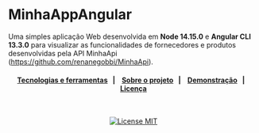 # MinhaAppAngular
Uma simples aplicação Web desenvolvida em **Node 14.15.0** e **Angular CLI 13.3.0** para visualizar as funcionalidades de fornecedores e produtos desenvolvidas pela API MinhaApi (https://github.com/renanegobbi/MinhaApi).

<h4 align="center"> 
  <a href="#Tecnologias-e-Ferramentas">Tecnologias e ferramentas</a>&nbsp;&nbsp;&nbsp;|&nbsp;&nbsp;&nbsp; 
  <a href="#Sobre-o-projeto">Sobre o projeto</a>&nbsp;&nbsp;&nbsp;|&nbsp;&nbsp;&nbsp;
  <a href="#Demonstração">Demonstração</a>&nbsp;&nbsp;&nbsp;|&nbsp;&nbsp;&nbsp;
  <a href="#Licença">Licença</a>
</h4>

<br/>

<p align="center">
  <a href="https://opensource.org/licenses/MIT">
    <img src="https://img.shields.io/badge/License-MIT-blue.svg" alt="License MIT">
  </a>
</p>

<div id='Tecnologias-e-Ferramentas'/>
